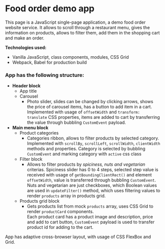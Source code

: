 # Food order demo app

This page is a JavaScript single-page application, a demo food order website service. It allows to scroll through a restaurant menu, gives the information on products, allows to filter them, add them in the shopping cart and make an order.

**Technologies used:**
- Vanilla JavaScript, class components, modules, CSS Grid
- Webpack, Babel for production build  
  
### **App has the following structure:**

- **Header block**
  - App title
  - Carousel
    - Photo slider, slides can be changed by clicking arrows, shows the price of carousel items, has a button to add item in a cart. Implemented with usage of `offsetWidth` and `transform: translate` CSS properties, items are added to cart by transferring the value through bubbling `CustomEvent` payload.
- **Main menu block**
  - Product categories
    - Categories ribbon, allows to filter products by selected category. Implemented with `scrollBy`, `scrollLeft`, `scrollWidth`, `clientWidth` methods and properties. Category is selected by bubbling `CustomEvent` and marking category with `active` css class
  - Filter block
    - Allows to filter products by *spiciness, nuts and vegetarian* criterias. Spiciness slider has 0 to 4 steps, selected step value is received with usage of `getBoundingClientRect()` and element `offsetWidth`, value is transferred through bubbling `CustomEvent`.  
    Nuts and vegetarian are just checkboxes, which Boolean values are used in `updateFilter()` method, which uses filtering values to render `products` array in products grid.
  - Products grid block
    - Gets products list from mock `products` array, uses CSS Grid to render `productCard` components.  
    Each product card has a product image and description, price and add to cart button, `CustomEvent` payload is used to transfer product id for adding to the cart.

App has adaptive cross-browser layout, with usage of CSS FlexBox and Grid.
